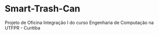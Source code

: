 # Smart-Trash-Can
Projeto de Oficina Integração I do curso Engenharia de Computação na UTFPR - Curitiba
